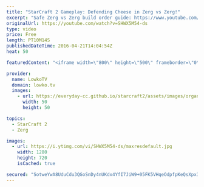 ```yaml
---
title: "StarCraft 2 Gameplay: Defending Cheese in Zerg vs Zerg!"
excerpt: "Safe Zerg vs Zerg build order guide: https://www.youtube.com/watch?v=-Hqgyx6z-6E  In this live game of StarCraft 2: Legacy of the Void I play a Zerg versus Zerg on one of the smallest maps in the current map pool. Because the map is so small, the chances of my opponent opening up with an aggressive push"
originalUrl: https://youtube.com/watch?v=SHWX5M54-ds
type: video
price: Free
length: PT10M14S
publishedDateTime: 2016-04-21T14:04:54Z
heat: 50

featuredContent: "<iframe width=\"800\" height=\"500\" frameborder=\"0\" src=\"https://www.youtube.com/embed/SHWX5M54-ds\" allow=\"accelerometer; autoplay; encrypted-media; gyroscope; picture-in-picture\" allowfullscreen></iframe>"

provider:
  name: LowkoTV
  domain: lowko.tv
  images:
    - url: https://everyday-cc.github.io/starcraft2/assets/images/organizations/lowko.tv-50x50.jpg
      width: 50
      height: 50

topics:
  - StarCraft 2
  - Zerg

images:
  - url: https://i.ytimg.com/vi/SHWX5M54-ds/maxresdefault.jpg
    width: 1280
    height: 720
    isCached: true

secured: "SotweYwA8UduCdu3QGoSnDy4nUKdx4YfI7JiW9+05FK5VHqeOdpfpKeQsXpx3gsefhFm5Y5A8CZ+SB9gqNmYJZz6qca7mZxnW/yxZT1GkgIY+k/hkOS3efbegh7x36mQwfUIxh5Y8KGN/YgtTFZ7K56F+ArVuCr5Xhx+p+9MhW0EDwA/uFoyUToxdeaTetbBhTcTw16mlHcmA/wWm8NyAdJSBguCQS0IsJvh9iIT+dhuC/rw9kwpCmBRaRyBvQs5yEvLegZFyqS5ArPTGWtVVVM7tbgs7y7gzvRtFQOnP3IVI840ScrZkSsCOoFkwm/zi1s5L8S8yX+6SKNRLjEtsrT0nOTDOW5kxGUhxD3AMiHZp3bftnwMwvY2pj+NXHerecu5PxhdM9Bn4EVkeoPLRt2Ez62krkDNbY3eidCxX7s=;SaKtQM6rzzW9nvfZMxGb8Q=="
---
```


